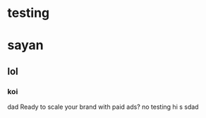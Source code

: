 # testing


<h1>sayan</h1>
<h2>lol</h2>
<h3>koi</h3>dad
Ready to scale your brand with paid ads?  no
testing
hi
s
sdad
